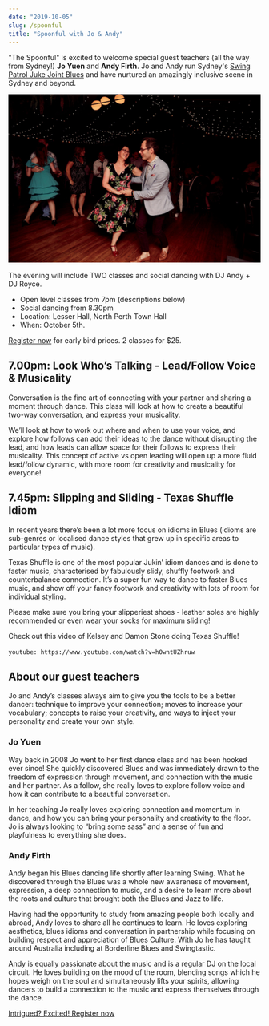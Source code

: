 ```yaml
---
date: "2019-10-05"
slug: /spoonful
title: "Spoonful with Jo & Andy"
---
```


"The Spoonful" is excited to welcome special guest teachers (all the way from Sydney!) **Jo Yuen** and **Andy Firth**. Jo and Andy run Sydney's [Swing Patrol Juke Joint Blues](https://www.facebook.com/JukeJointBlues/) and have nurtured an amazingly inclusive scene in Sydney and beyond.

![Alt text](jo-and-andy-wide.jpg)

The evening will include TWO classes and social dancing with DJ Andy + DJ Royce.

- Open level classes from 7pm (descriptions below)
- Social dancing from 8.30pm
- Location: Lesser Hall, North Perth Town Hall
- When: October 5th.

[Register now](https://docs.google.com/forms/d/e/1FAIpQLScFQFqhmwHmgMwhVnfdZfFcRlX0cM4gxI6jS-dgN-3R93_ZEQ/viewform) for early bird prices. 2 classes for \$25.

## 7.00pm: Look Who’s Talking - Lead/Follow Voice & Musicality

Conversation is the fine art of connecting with your partner and sharing a moment through dance. This class will look at how to create a beautiful two-way conversation, and express your musicality.

We’ll look at how to work out where and when to use your voice, and explore how follows can add their ideas to the dance without disrupting the lead, and how leads can allow space for their follows to express their musicality. This concept of active vs open leading will open up a more fluid lead/follow dynamic, with more room for creativity and musicality for everyone!

## 7.45pm: Slipping and Sliding - Texas Shuffle Idiom

In recent years there’s been a lot more focus on idioms in Blues (idioms are sub-genres or localised dance styles that grew up in specific areas to particular types of music).

Texas Shuffle is one of the most popular Jukin’ idiom dances and is done to faster music, characterised by fabulously slidy, shuffly footwork and counterbalance connection. It’s a super fun way to dance to faster Blues music, and show off your fancy footwork and creativity with lots of room for individual styling.

Please make sure you bring your slipperiest shoes - leather soles are highly recommended or even wear your socks for maximum sliding!

Check out this video of Kelsey and Damon Stone doing Texas Shuffle!

`youtube: https://www.youtube.com/watch?v=h0wntUZhruw`

## About our guest teachers

Jo and Andy’s classes always aim to give you the tools to be a better dancer: technique to improve your connection; moves to increase your vocabulary; concepts to raise your creativity, and ways to inject your personality and create your own style.

### Jo Yuen

Way back in 2008 Jo went to her first dance class and has been hooked ever since! She quickly discovered Blues and was immediately drawn to the freedom of expression through movement, and connection with the music and her partner. As a follow, she really loves to explore follow voice and how it can contribute to a beautiful conversation.

In her teaching Jo really loves exploring connection and momentum in dance, and how you can bring your personality and creativity to the floor. Jo is always looking to “bring some sass” and a sense of fun and playfulness to everything she does.

### Andy Firth

Andy began his Blues dancing life shortly after learning Swing. What he discovered through the Blues was a whole new awareness of movement, expression, a deep connection to music, and a desire to learn more about the roots and culture that brought both the Blues and Jazz to life.

Having had the opportunity to study from amazing people both locally and abroad, Andy loves to share all he continues to learn. He loves exploring aesthetics, blues idioms and conversation in partnership while focusing on building respect and appreciation of Blues Culture. With Jo he has taught around Australia including at Borderline Blues and Swingtastic.

Andy is equally passionate about the music and is a regular DJ on the local circuit. He loves building on the mood of the room, blending songs which he hopes weigh on the soul and simultaneously lifts your spirits, allowing dancers to build a connection to the music and express themselves through the dance.

[Intrigued? Excited! Register now](https://docs.google.com/forms/d/e/1FAIpQLScFQFqhmwHmgMwhVnfdZfFcRlX0cM4gxI6jS-dgN-3R93_ZEQ/viewform)
